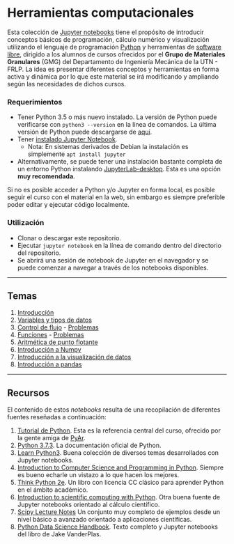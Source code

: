 # Herramientas computacionales

Esta colección de [Jupyter notebooks](https://Jupyter.org/) tiene el propósito de introducir conceptos básicos de programación, cálculo numérico y visualización utilizando el lenguaje de programación [Python](https://www.python.org/) y herramientas de [software libre](https://es.wikipedia.org/wiki/Software_libre), dirigido a los alumnos de cursos ofrecidos por el **Grupo de Materiales Granulares** (GMG) del Departamento de Ingeniería Mecánica de la UTN - FRLP.
La idea es presentar diferentes conceptos y herramientas en forma activa y dinámica por lo que este material se irá modificando y ampliando según las necesidades de dichos cursos.

### Requerimientos

- Tener Python 3.5 o más nuevo instalado. La versión de Python puede verificarse con `python3 --version` en la línea de comandos. La última versión de Python puede descargarse de [aquí](https://www.python.org/downloads/).
- Tener [instalado Jupyter Notebook](https://jupyter.readthedocs.io/en/latest/install.html).
    - Nota: En sistemas derivados de Debian la instalación es simplemente `apt install jupyter`
- Alternativamente, se puede tener una instalación bastante completa de un entorno Python instalando [JupyterLab-desktop](https://github.com/jupyterlab/jupyterlab-desktop). Esta es una opción **muy recomendada**.

Si no es posible acceder a Python y/o Jupyter en forma local, es posible seguir el curso con el material en la web, sin embargo es siempre preferible poder editar y ejecutar código localmente.

### Utilización
- Clonar o descargar este repositorio.
- Ejecutar `jupyter notebook` en la línea de comando dentro del directorio del repositorio.
- Se abrirá una sesión de notebook de Jupyter en el navegador y se puede comenzar a navegar a través de los notebooks disponibles.

---

## Temas
1. [Introducción](https://nbviewer.jupyter.org/github/gmg-utn/compTools/blob/master/intro/intro.ipynb) 
2. [Variables y tipos de datos](https://nbviewer.jupyter.org/github/gmg-utn/compTools/blob/master/variables_tipos/variablesTipos.ipynb)
3. [Control de flujo](https://nbviewer.jupyter.org/github/gmg-utn/compTools/blob/master/controlFlujo/controlFlujo.ipynb) - [Problemas](https://nbviewer.jupyter.org/github/gmg-utn/compTools/blob/master/controlFlujo/problemas.ipynb)
4. [Funciones](https://nbviewer.jupyter.org/github/gmg-utn/compTools/blob/master/funciones/funciones.ipynb) - [Problemas](https://nbviewer.jupyter.org/github/gmg-utn/compTools/blob/master/funciones/funciones_problemas.ipynb)
5. [Aritmética de punto flotante](https://nbviewer.jupyter.org/github/gmg-utn/compTools/blob/master/puntoFlotante/puntoFlotante.ipynb)
6. [Introducción a Numpy](https://nbviewer.jupyter.org/github/gmg-utn/compTools/blob/master/numpy/numpy.ipynb)
7. [Introducción a la visualización de datos](https://nbviewer.jupyter.org/github/gmg-utn/compTools/blob/master/visualizacion/visualizacion.ipynb)
8. [Introducción a pandas](https://nbviewer.jupyter.org/github/gmg-utn/compTools/blob/master/pandas/pandas.ipynb)


---

## Recursos
El contenido de estos *notebooks* resulta de una recopilación de diferentes fuentes reseñadas a continuación:

1. [Tutorial de Python](http://docs.python.org.ar/tutorial/3/index.html). Esta es la referencia central del curso, ofrecido por la gente amiga de [PyAr](https://www.python.org.ar/).
2. [Python 3.7.3](https://docs.python.org/3/index.html). La documentación oficial de Python.
3. [Learn Python3](https://github.com/jerry-git/learn-python3). Buena colección de diversos temas desarrollados con Jupyter notebooks.
4. [Introduction to Computer Science and Programming in Python](https://ocw.mit.edu/courses/electrical-engineering-and-computer-science/6-0001-introduction-to-computer-science-and-programming-in-python-fall-2016/). Siempre es bueno echarle un vistazo a lo que hacen los mejores.
5. [Think Python 2e](http://greenteapress.com/wp/think-python-2e/). Un libro con licencia CC clásico para aprender Python en el ámbito académico.
6. [Introduction to scientific computing with Python](https://github.com/jrjohansson/scientific-python-lectures). Otra buena fuente de Jupyter notebooks orientado al cálculo científico.
7. [Scipy Lecture Notes](https://scipy-lectures.org/index.html) Un conjunto muy completo de ejemplos desde un nivel básico a avanzado orientado a aplicaciones científicas.
8. [Python Data Science Handbook](https://jakevdp.github.io/PythonDataScienceHandbook/). Texto completo y Jupyter notebooks del libro de Jake VanderPlas.

